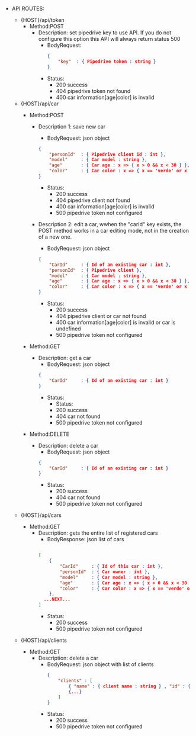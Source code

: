 * API ROUTES:
    + {HOST}/api/token
        - Method:POST 
            + Description: set pipedrive key to use API. If you do not configure this option this API will always return status 500
                * BodyRequest: 
                    ```json
                    {
                        "key"  : { Pipedrive token : string }
                    }
                    ```
                * Status:
                    * 200 success
                    * 404 pipedrive token not found
                    * 400 car information[age|color] is invalid
    * {HOST}/api/car 
        - Method:POST
            + Description 1: save new car
                * BodyRequest: json object
                ```json
                {
                    "personId"  : { Pipedrive client id : int },
                    "model"     : { Car model : string },
                    "age"       : { Car age : x => { x > 0 && x < 30 } },
                    "color"     : { Car color : x => { x == 'verde' or x == 'branco' or x == 'preto' }}
                }
                ```
                * Status:
                    * 200 success
                    * 404 pipedrive client not found
                    * 400 car information[age|color] is invalid
                    * 500 pipedrive token not configured

            + Description 2: edit a car, wwhen the "carId" key exists, the POST method works in a car editing mode, not in the creation of a new one. 
                * BodyRequest:  json object
                ```json
                {
                    "CarId"     : { Id of an existing car : int },
                    "personId"  : { Pipedrive client },
                    "model"     : { Car model : string },
                    "age"       : { Car age : x => { x > 0 && x < 30 } },
                    "color"     : { Car color : x => { x == 'verde' or x == 'branco' or x == 'preto' }}
                }
                ```
                * Status:
                    * 200 success
                    * 404 pipedrive client or car not found
                    * 400 car information[age|color] is invalid or car is undefined
                    * 500 pipedrive token not configured

        - Method:GET 
            + Description: get a car
                * BodyRequest:  json object
                ```json
                {
                    "CarId"     : { Id of an existing car : int }
                }
                ```
                * Status:
                    * Status:
                    * 200 success
                    * 404 car not found
                    * 500 pipedrive token not configured

        - Method:DELETE 
            + Description: delete a car
                * BodyRequest:  json object
                ```json
                {
                    "CarId"     : { Id of an existing car : int }
                }
                ```
                * Status:
                    * 200 success
                    * 404 car not found
                    * 500 pipedrive token not configured

    + {HOST}/api/cars
        - Method:GET 
            + Description: gets the entire list of registered cars 
                * BodyResponse: json list of cars
                ```json
                
                [ 
                    {
                        "CarId"     : { Id of this car : int },
                        "personId"  : { Car owner : int },
                        "model"     : { Car model : string },
                        "age"       : { Car age : x => { x > 0 && x < 30 } },
                        "color"     : { Car color : x => { x == 'verde' or x == 'branco' or x == 'preto' }}
                    },
                  ...NEXT...
                ]

                ```
                * Status:
                    * 200 success
                    * 500 pipedrive token not configured

    + {HOST}/api/clients
        - Method:GET 
            + Description: delete a car
                * BodyRequest: json object with list of clients
                    ```json
                    { 
                        "clients" : [
                            { "name" : { client name : string } , "id" : { client pipedrive id : int } },
                            {...}
                        ]
                    }
                    ```
                * Status:
                    * 200 success
                    * 500 pipedrive token not configured
                    
